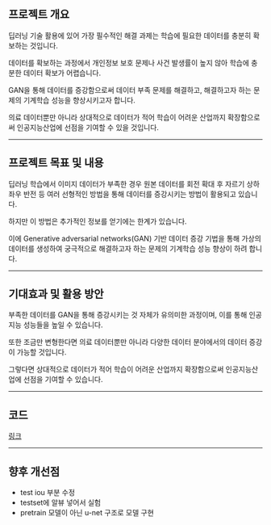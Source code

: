 ## 프로젝트 개요

딥러닝 기술 활용에 있어 가장 필수적인 해결 과제는 학습에 필요한 데이터를 충분히 확보하는 것입니다. 

데이터를 확보하는 과정에서 개인정보 보호 문제나 사건 발생률이 높지 않아 학습에 충분한 데이터 확보가 어렵습니다. 

GAN을 통해 데이터를 증강함으로써 데이터 부족 문제를 해결하고, 해결하고자 하는 문제의 기계학습 성능을 향상시키고자 합니다. 

의료 데이터뿐만 아니라 상대적으로 데이터가 적어 학습이 어려운 산업까지 확장함으로써 인공지능산업에 선점을 기여할 수 있을 것입니다.
_________________________

## 프로젝트 목표 및 내용

딥러닝 학습에서 이미지 데이터가 부족한 경우 원본 데이터를 회전 확대 후 자르기 상하좌우 반전 등 여러 선형적인 방법을 통해 데이터를 증강시키는 방법이 활용되고 있습니다. 

하지만 이 방법은 추가적인 정보를 얻기에는 한계가 있습니다. 

이에 Generative adversarial networks(GAN) 기반 데이터 증강 기법을 통해 가상의 데이터를 생성하여 궁극적으로 해결하고자 하는 문제의 기계학습 성능 향상이 하려 합니다.

____________________

## 기대효과 및 활용 방안

부족한 데이터를 GAN을 통해 증강시키는 것 자체가 유의미한 과정이며, 이를 통해 인공지능 성능들을 높일 수 있습니다. 

또한 조금만 변형한다면 의료 데이터뿐만 아니라 다양한 데이터 분야에서의 데이터 증강이 가능할 것입니다. 

그렇다면 상대적으로 데이터가 적어 학습이 어려운 산업까지 확장함으로써 인공지능산업에 선점을 기여할 수 있습니다.


_______________________
## 코드
[링크](https://github.com/ssyyjj1012/code/blob/main/code/check_code.md "코드 링크")

___________________

## 향후 개선점
- test iou 부분 수정
- testset에 알뷰 넣어서 실험
- pretrain 모델이 아닌 u-net 구조로 모델 구현
